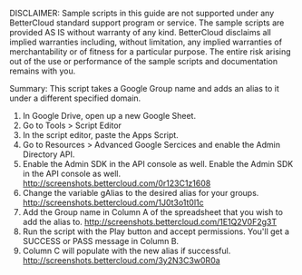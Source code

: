 DISCLAIMER: Sample scripts in this guide are not supported under any BetterCloud standard support program or service. The sample scripts are provided AS IS without warranty of any kind. BetterCloud disclaims all implied warranties including, without limitation, any implied warranties of merchantability or of fitness for a particular purpose. The entire risk arising out of the use or performance of the sample scripts and documentation remains with you.

Summary: This script takes a Google Group name and adds an alias to it under a different specified domain.


1) In Google Drive, open up a new Google Sheet.
2) Go to Tools > Script Editor
3) In the script editor, paste the Apps Script.
4) Go to Resources > Advanced Google Sercices and enable the Admin Directory API. 
5) Enable the Admin SDK in the API console as well. Enable the Admin SDK in the API console as well. http://screenshots.bettercloud.com/0r123C1z1608
6) Change the variable gAlias to the desired alias for your groups.
http://screenshots.bettercloud.com/1J0t3o1t0l1c
7) Add the Group name in Column A of the spreadsheet that you wish to add the alias to. http://screenshots.bettercloud.com/1E1Q2V0F2g3T
8) Run the script with the Play button and accept permissions. You'll get a SUCCESS or PASS message in Column B.
9) Column C will populate with the new alias if successful. http://screenshots.bettercloud.com/3y2N3C3w0R0a

